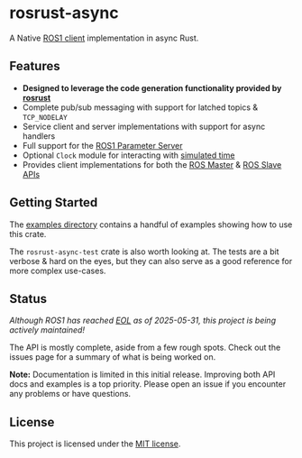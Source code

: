 # rosrust-async

A Native [ROS1 client](https://wiki.ros.org/Client%20Libraries) implementation in async Rust.


## Features
* **Designed to leverage the code generation functionality provided by [rosrust](https://github.com/adnanademovic/rosrust)**
* Complete pub/sub messaging with support for latched topics & `TCP_NODELAY`
* Service client and server implementations with support for async handlers
* Full support for the [ROS1 Parameter Server](https://wiki.ros.org/Parameter%20Server)
* Optional `Clock` module for interacting with [simulated time](https://wiki.ros.org/Clock#Using_Simulation_Time_from_the_.2Fclock_Topic)
* Provides client implementations for both the [ROS Master](https://wiki.ros.org/ROS/Master_API) & [ROS Slave APIs](https://wiki.ros.org/ROS/Slave_API)

## Getting Started
The [examples directory](https://github.com/stennisrl/rosrust-async/tree/main/examples) contains a handful of examples showing how to use this crate. 

The `rosrust-async-test` crate is also worth looking at. The tests are a bit verbose & hard on the eyes, but they can also serve as a good reference for more complex use-cases.

## Status
*Although ROS1 has reached [EOL](https://www.ros.org/blog/noetic-eol/) as of 2025-05-31, this project is being actively maintained!*

The API is mostly complete, aside from a few rough spots. Check out the issues page for a summary of what is being worked on.

**Note:** Documentation is limited in this initial release. Improving both API docs and examples is a top priority. Please open an issue if you encounter any problems or have questions.


## License
This project is licensed under the [MIT license](https://github.com/stennisrl/rosrust-async/tree/main/LICENSE). 